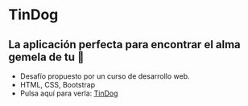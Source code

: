 <h1>TinDog</h1>
<h2>La aplicación perfecta para encontrar el alma gemela de tu 🐶</h2>

<ul>
  <li>Desafío propuesto por un curso de desarrollo web.</li>
  <li>HTML, CSS, Bootstrap</li>
  <li>Pulsa aquí para verla: <a href="https://martalopeez.github.io/TinDog/">TinDog</a></li>
</ul>
